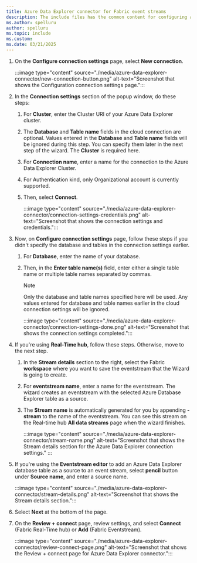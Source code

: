 ```yaml
---
title: Azure Data Explorer connector for Fabric event streams
description: The include files has the common content for configuring an Azure Data Explorer connector for Fabric event streams and Real-Time hub. 
ms.author: spelluru
author: spelluru
ms.topic: include
ms.custom:
ms.date: 03/21/2025
---
```


1. On the **Configure connection settings** page, select **New connection**. 

    :::image type="content" source="./media/azure-data-explorer-connector/new-connection-button.png" alt-text="Screenshot that shows the Configuration connection settings page.":::
1. In the **Connection settings** section of the popup window, do these steps:
    1. For **Cluster**, enter the Cluster URI of your Azure Data Explorer cluster. 
    1. The **Database** and **Table name** fields in the cloud connection are optional. Values entered in the **Database** and **Table name** fields will be ignored during this step. You can specify them later in the next step of the wizard. The **Cluster** is required here.
    1. For **Connection name**, enter a name for the connection to the Azure Data Explorer Cluster.  
    1. For Authentication kind, only Organizational account is currently supported. 
    1. Then, select **Connect**. 
    
        :::image type="content" source="./media/azure-data-explorer-connector/connection-settings-credentials.png" alt-text="Screenshot that shows the connection settings and credentials.":::        
1. Now, on **Configure connection settings** page, follow these steps if you didn't specify the database and tables in the connection settings earlier. 
    1. For **Database**, enter the name of your database. 
    1. Then, in the **Enter table name(s)** field, enter either a single table name or multiple table names separated by commas.
        
        > [!NOTE]
        > Only the database and table names specified here will be used. Any values entered for database and table names earlier in the cloud connection settings will be ignored. 

        :::image type="content" source="./media/azure-data-explorer-connector/connection-settings-done.png" alt-text="Screenshot that shows the connection settings completed.":::                
1. If you're using **Real-Time hub**, follow these steps. Otherwise, move to the next step.
    1. In the **Stream details** section to the right, select the Fabric **workspace** where you want to save the eventstream that the Wizard is going to create.
    1. For **eventstream name**, enter a name for the eventstream. The wizard creates an eventstream with the selected Azure Database Explorer table as a source.
    1. The **Stream name** is automatically generated for you by appending **-stream** to the name of the eventstream. You can see this stream on the Real-time hub **All data streams** page when the wizard finishes.  

        :::image type="content" source="./media/azure-data-explorer-connector/stream-name.png" alt-text="Screenshot that shows the Stream details section for the Azure Data Explorer connection settings." :::             
1. If you're using the **Eventstream editor** to add an Azure Data Explorer database table as a source to an event stream, select **pencil** button under **Source name**, and enter a source name. 

    :::image type="content" source="./media/azure-data-explorer-connector/stream-details.png" alt-text="Screenshot that shows the Stream details section.":::                
1. Select **Next** at the bottom of the page.
1. On the **Review + connect** page, review settings, and select **Connect** (Fabric Real-Time hub) or **Add** (Fabric Eventstream).

    :::image type="content" source="./media/azure-data-explorer-connector/review-connect-page.png" alt-text="Screenshot that shows the Review + connect page for Azure Data Explorer connector.":::        
